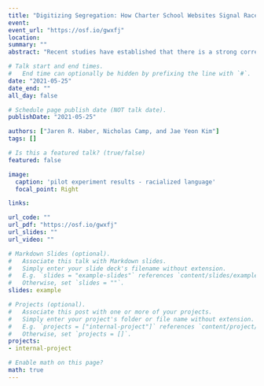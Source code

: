 ```yaml
---
title: "Digitizing Segregation: How Charter School Websites Signal Race- and Class-Specific Educational Ideologies"
event:
event_url: "https://osf.io/gwxfj"
location:
summary: ""
abstract: "Recent studies have established that there is a strong correlation between charter schools and school segregation. We investigate psychological mechanisms for this segregation based on the theory that charter school websites invoke racial codes to appeal to socio-demographic audience niches. We scraped websites from 5,334 charter school websites across the US and used Structural Topic Modeling to discover latent topics that significantly vary by class and race. From these models and our text data, we developed stimuli for survey experiments to provide causal evidence that textual self-descriptions (the novel manipulation of this study) influence parental judgments of schools? quality and expected fit with their child. Our emerging body of evidence suggests that perceptions of racial demographics and school quality are indeed influenced by website content. This social dynamic encourages segregation, privileges charter schools serving predominantly white student bodies, and contradicts popular claims that market-based, colorblind educational policies improve equity and access. Our methods also illustrate how computational and experimental methods can be mixed to strengthen both internal and external validity."

# Talk start and end times.
#   End time can optionally be hidden by prefixing the line with `#`.
date: "2021-05-25"
date_end: ""
all_day: false

# Schedule page publish date (NOT talk date).
publishDate: "2021-05-25"

authors: ["Jaren R. Haber, Nicholas Camp, and Jae Yeon Kim"]
tags: []

# Is this a featured talk? (true/false)
featured: false

image:
  caption: 'pilot experiment results - racialized language'
  focal_point: Right

links:

url_code: ""
url_pdf: "https://osf.io/gwxfj"
url_slides: ""
url_video: ""

# Markdown Slides (optional).
#   Associate this talk with Markdown slides.
#   Simply enter your slide deck's filename without extension.
#   E.g. `slides = "example-slides"` references `content/slides/example-slides.md`.
#   Otherwise, set `slides = ""`.
slides: example

# Projects (optional).
#   Associate this post with one or more of your projects.
#   Simply enter your project's folder or file name without extension.
#   E.g. `projects = ["internal-project"]` references `content/project/deep-learning/index.md`.
#   Otherwise, set `projects = []`.
projects:
- internal-project

# Enable math on this page?
math: true
---
```

